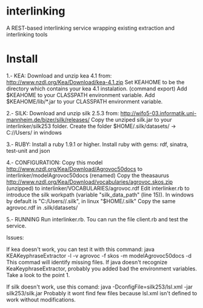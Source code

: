 interlinking
============

A REST-based interlinking service wrapping existing extraction and interlinking tools

Install
=======

1.- KEA:
Download and unzip kea 4.1 from: http://www.nzdl.org/Kea/Download/kea-4.1.zip
Set KEAHOME to be the directory which contains your kea 4.1 instalation. (command export)
Add $KEAHOME to your CLASSPATH environment variable.
Add $KEAHOME/lib/*.jar to your CLASSPATH environment variable.

2.- SILK:
Download and unzip silk 2.5.3 from: http://wifo5-03.informatik.uni-mannheim.de/bizer/silk/releases/
Copy the unziped silk.jar to your interlinker/silk253 folder.
Create the folder $HOME/.silk/datasets/ -> C://Users/<Username> in windows

3.- RUBY:
Install a ruby 1.9.1 or higher.
Install ruby with gems: rdf, sinatra, test-unit and json

4.- CONFIGURATION:
Copy this model http://www.nzdl.org/Kea/Download/Agrovoc50docs to interlinker/modelAgrovoc50docs (renamed)
Copy the theasaurus http://www.nzdl.org/Kea/Download/vocabularies/agrovoc.skos.zip (unzipped) to interlinker/VOCABULARIES/agrovoc.rdf
Edit interlinker.rb to introduce the silk workpath (variable "silk_data_path" (line 15)). In windows by default is "C:/Users/<username>/.silk", in linux "$HOME/.silk"
Copy the same agrovoc.rdf in .silk/datasets/

5.- RUNNING
Run interlinker.rb.
Tou can run the file client.rb and test the service.

Issues:

If kea doesn't work, you can test it with this command:
java KEAKeyphraseExtractor -l <aFolderWithAText> -v agrovoc -f skos -m modelAgrovoc50docs -d
This commad will identify missing files. If java doesn't recognize KeaKeyphraseExtractor, probably you added bad the environment variables. Take a look to the point 1.

If silk doesn't work, use this comand:
java -DconfigFile=silk253/lsl.xml -jar silk253/silk.jar Probably it wont find few files because lsl.xml isn't defined to work without modifications.
